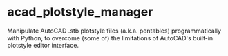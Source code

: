 # acad_plotstyle_manager

Manipulate AutoCAD .stb plotstyle files (a.k.a. pentables) programmatically with Python, to overcome (some of) the limitations of AutoCAD's built-in plotstyle editor interface.

